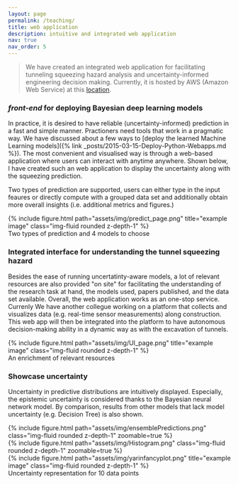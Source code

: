 ```yaml
---
layout: page
permalink: /teaching/
title: web application
description: intuitive and integrated web application
nav: true
nav_order: 5
---
```


>We have created an integrated web application for facilitating tunneling squeezing hazard analysis and uncertainty-informed engineering decision making. Currently, it is hosted by AWS (Amazon Web Service) at this [location](18.169.51.60).

### *front-end* for deploying Bayesian deep learning models

In practice, it is desired to have reliable (uncertainty-informed) prediction in a fast and simple manner. Practioners need tools that work in a pragmatic way. We have discussed about a few ways to [deploy the learned Machine Learning models]({% link _posts/2015-03-15-Deploy-Python-Webapps.md %}). The most convenient and visualised way is through a web-based application where users can interact with anytime anywhere. Shown below, I have created such an web application to display the uncertainty along with the squeezing prediction. 

Two types of prediction are supported, users can either type in the input feaures or directly compute with a grouped data set and additionally obtain more overall insights (i.e. additional metrics and figures.)

<div class="row">
    <div class="col-sm mt-3 mt-md-0">
        {% include figure.html path="assets/img/predict_page.png" title="example image" class="img-fluid rounded z-depth-1" %}
    </div>
</div>
<div class="caption">
    Two types of prediction and 4 models to choose
</div>

### Integrated interface for understanding the tunnel squeezing hazard

Besides the ease of running uncertatinty-aware models, a lot of relevant resources are also provided "on site" for facilitating the understanding of the research task at hand, the models used, papers published, and the data set available. Overall, the web application works as an one-stop service. Currenly We have another collegue working on a platform that collects and visualizes data (e.g. real-time sensor measurements) along construction. This web app will then be integrated into the platform to have autonomous decision-making ability in a dynamic way as with the excavation of tunnels. 

<div class="row">
    <div class="col-sm mt-3 mt-md-0">
        {% include figure.html path="assets/img/UI_page.png" title="example image" class="img-fluid rounded z-depth-1" %}
    </div>
</div>
<div class="caption">
    An enrichment of relevant resources
</div>


### Showcase uncertainty

Uncertainty in predictive distributions are intuitively displayed. Especially, the epistemic uncertainty is considered thanks to the Bayesian neural network model. By comparison, results from other models that lack model uncertainty (e.g. Decision Tree) is also shown.

<div class="row mt-3">
    <div class="col-sm mt-3 mt-md-0">
        {% include figure.html path="assets/img/ensemblePredictions.png" class="img-fluid rounded z-depth-1" zoomable=true %}
    </div>
    <div class="col-sm mt-3 mt-md-0">
        {% include figure.html path="assets/img/Histogram.png" class="img-fluid rounded z-depth-1" zoomable=true %}
    </div>
</div>

<div class="row">
    <div class="col-sm mt-3 mt-md-0">
        {% include figure.html path="assets/img/yarinfancyplot.png" title="example image" class="img-fluid rounded z-depth-1" %}
    </div>
</div>
<div class="caption">
    Uncertainty representation for 10 data points
</div>
